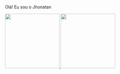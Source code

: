 Olá! Eu sou o Jhonatan

  

 <div> 

   <a href="https://beacons.ai/rafaballerini"> 

   <img height="180em" src="https://github-readme-stats.vercel.app/api?username=rafaballerini2&show_icons=true&theme=dark&include_all_commits=true&count_private=true"/> 

   <img height="180em" src="https://github-readme-stats.vercel.app/api/top-langs/?username=rafaballerini2&layout=compact&langs_count=16&theme=dark"/> 

 </div>


